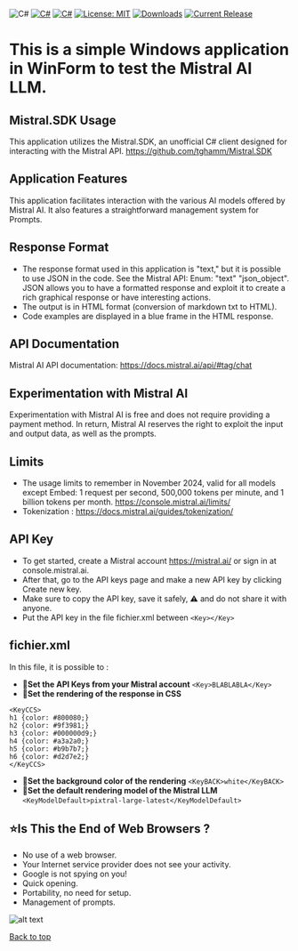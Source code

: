 ![C#](https://img.shields.io/badge/Just%20for%20test-Enjoy%20!-blue) [![C#](https://img.shields.io/badge/WINFORM-8A2BE2)](https://fr.wikipedia.org/wiki/Windows_Forms)  [![C#](https://img.shields.io/badge/Language-CSharp-darkgreen.svg)](https://en.wikipedia.org/wiki/C_Sharp_(programming_language))  [![License: MIT](https://img.shields.io/github/license/VINCMAG360/CSHARP-WinForm-MISTRAL-AI-TEST-LLM)](https://github.com/vincmag360/CSHARP-WinForm-MISTRAL-AI-TEST-LLM/blob/master/LICENSE.txt)
[![Downloads](https://img.shields.io/github/downloads/vincmag360/CSHARP-WinForm-MISTRAL-AI-TEST-LLM/total.svg "Downloads")](https://github.com/vincmag360/CSHARP-WinForm-MISTRAL-AI-TEST-LLM/releases)
[![Current Release](https://img.shields.io/github/release/vincmag360/CSHARP-WinForm-MISTRAL-AI-TEST-LLM.svg "Current Release")](https://github.com/vincmag360/CSHARP-WinForm-MISTRAL-AI-TEST-LLM/releases/latest)
# This is a simple Windows application in WinForm to test the Mistral AI LLM.


## Mistral.SDK Usage
This application utilizes the Mistral.SDK, an unofficial C# client designed for interacting with the Mistral API. https://github.com/tghamm/Mistral.SDK

## Application Features
This application facilitates interaction with the various AI models offered by Mistral AI. It also features a straightforward management system for Prompts.

## Response Format
- The response format used in this application is "text," but it is possible to use JSON in the code. See the Mistral API: Enum: "text" "json_object". JSON allows you to have a formatted response and exploit it to create a rich graphical response or have interesting actions.
- The output is in HTML format (conversion of markdown txt to HTML).
- Code examples are displayed in a blue frame in the HTML response.

## API Documentation
Mistral AI API documentation: https://docs.mistral.ai/api/#tag/chat

## Experimentation with Mistral AI
Experimentation with Mistral AI is free and does not require providing a payment method. In return, Mistral AI reserves the right to exploit the input and output data, as well as the prompts.

  
## Limits

- The usage limits to remember in November 2024, valid for all models except Embed: 1 request per second, 500,000 tokens per minute, and 1 billion tokens per month.
  https://console.mistral.ai/limits/
- Tokenization  : https://docs.mistral.ai/guides/tokenization/

## API Key

- To get started, create a Mistral account https://mistral.ai/ or sign in at console.mistral.ai.
- After that, go to the API keys page and make a new API key by clicking Create new key. 
- Make sure to copy the API key, save it safely, :warning: and do not share it with anyone.
- Put the API key in the file fichier.xml between `<Key></Key> `

## fichier.xml

In this file, it is possible to :

* :pushpin:**Set the API Keys from your Mistral account**
 `<Key>BLABLABLA</Key> `
* :pushpin:**Set the rendering of the response in CSS**
```
<KeyCCS>
h1 {color: #800080;}
h2 {color: #9f3981;}
h3 {color: #000000d9;}
h4 {color: #a3a2a0;}
h5 {color: #b9b7b7;}
h6 {color: #d2d7e2;}
</KeyCCS>
```
* :pushpin:**Set the background color of the rendering**
`<KeyBACK>white</KeyBACK>`
* :pushpin:**Set the default rendering model of the Mistral LLM**
`<KeyModelDefault>pixtral-large-latest</KeyModelDefault>`
  

## :star:Is This the End of Web Browsers ?

- No use of a web browser.
- Your Internet service provider does not see your activity.
- Google is not spying on you!
- Quick opening.
- Portability, no need for setup.
- Management of prompts.

![alt text](https://repository-images.githubusercontent.com/894515713/9c722373-1636-4aca-a4bb-b56c60a7637f)

<a href="#top">Back to top</a>
